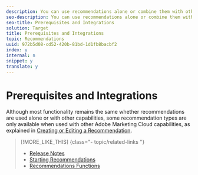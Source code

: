 ```yaml
---
description: You can use recommendations alone or combine them with other features of Adobe Target and the Adobe Marketing Cloud.
seo-description: You can use recommendations alone or combine them with other features of Adobe Target and the Adobe Marketing Cloud.
seo-title: Prerequisites and Integrations
solution: Target
title: Prerequisites and Integrations
topic: Recommendations
uuid: 972b5d08-cd52-420b-81bd-1d1fb8bacbf2
index: y
internal: n
snippet: y
translate: y
---
```


# Prerequisites and Integrations


Although most functionality remains the same whether recommendations are used alone or with other capabilities, some recommendation types are only available when used with other Adobe Marketing Cloud capabilities, as explained in [ Creating or Editing a Recommendation](../c_rec_mng_recs/c_Setting_Up_and_Deleting_a_Recommendation/t_create_edit_recs/t_create_edit_recs.md#task_07791608B4DB4B3EB0EF981116F4B4E2). 
>[!MORE_LIKE_THIS] {class="- topic/related-links "}
>
>* [ Release Notes ](r_whatsnew-recs.md#reference_673C03B5B8AA478F8CA9F88D9D760361)
>* [ Starting Recommendations ](t_recs_start_recs.md#task_BCD9A79509224A0DBD89C1B50E97B4D5)
>* [ Recommendations Functions ](r_recommendations_Settings_recs.md#reference_903C30236F0240ACBA453402B119D565)
